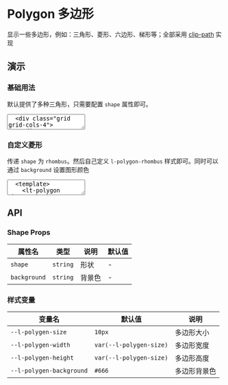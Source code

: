 # Polygon 多边形

显示一些多边形，例如：三角形、菱形、六边形、梯形等；全部采用 [clip-path](https://developer.mozilla.org/zh-CN/docs/Web/CSS/clip-path) 实现

## 演示

<script setup>
  import { Polygon } from '../../src';
</script>

### 基础用法

默认提供了多种三角形，只需要配置 `shape` 属性即可。

<ClientOnly>
  <CodePreview>
  <textarea lang="vue-html">
  <div class="grid grid-cols-4">
    <div class="center flex-col">
      <Polygon shape="triangle-top"></Polygon>
      <span>triangle-top</span>
    </div>
    <div class="center flex-col">
      <Polygon shape="triangle-bottom"></Polygon>
      <span>triangle-bottom</span>
    </div>
    <div class="center flex-col">
      <Polygon shape="triangle-left"></Polygon>
      <span>triangle-left</span>
    </div>
    <div class="center flex-col">
      <Polygon shape="triangle-right"></Polygon>
      <span>triangle-right</span>
    </div>
  </div>
  <div class="grid grid-cols-4 mt-15">
    <div class="center flex-col">
      <Polygon shape="triangle-top-right"></Polygon>
      <span>triangle-top-right</span>
    </div>
    <div class="center flex-col">
      <Polygon shape="triangle-top-left"></Polygon>
      <span>triangle-top-left</span>
    </div>
    <div class="center flex-col">
      <Polygon shape="triangle-bottom-right"></Polygon>
      <span>triangle-bottom-right</span>
    </div>
    <div class="center flex-col">
      <Polygon shape="triangle-bottom-left"></Polygon>
      <span>triangle-bottom-left</span>
    </div>
  </div>
  </textarea>
  <template #preview>
    <div class="grid grid-cols-4">
      <div class="center flex-col">
        <Polygon shape="triangle-top"></Polygon>
        <span>triangle-top</span>
      </div>
      <div class="center flex-col">
        <Polygon shape="triangle-bottom"></Polygon>
        <span>triangle-bottom</span>
      </div>
      <div class="center flex-col">
        <Polygon shape="triangle-left"></Polygon>
        <span>triangle-left</span>
      </div>
      <div class="center flex-col">
        <Polygon shape="triangle-right"></Polygon>
        <span>triangle-right</span>
      </div>
    </div>
    <div class="grid grid-cols-4 mt-15">
      <div class="center flex-col">
        <Polygon shape="triangle-top-right"></Polygon>
        <span>triangle-top-right</span>
      </div>
      <div class="center flex-col">
        <Polygon shape="triangle-top-left"></Polygon>
        <span>triangle-top-left</span>
      </div>
      <div class="center flex-col">
        <Polygon shape="triangle-bottom-right"></Polygon>
        <span>triangle-bottom-right</span>
      </div>
      <div class="center flex-col">
        <Polygon shape="triangle-bottom-left"></Polygon>
        <span>triangle-bottom-left</span>
      </div>
    </div>
  </template>
  </CodePreview>
</ClientOnly>

### 自定义菱形

传递 `shape` 为 `rhombus`。然后自己定义 `l-polygon-rhombus` 样式即可。同时可以通过 `background` 设置图形颜色

<ClientOnly>
  <CodePreview>
  <textarea lang="vue">
  <template>
    <lt-polygon shape="rhombus" background="red"></lt-polygon>
  </template>
  <style>
    .l-polygon-rhombus {
      clip-path: polygon(50% 0, 100% 50%, 50% 100%, 0 50%);
    }
  </style>
  </textarea>
  <template #preview>
    <Polygon shape="rhombus" background="red"></Polygon>
  </template>
  </CodePreview>
</ClientOnly>

## API

### Shape Props

| 属性名       | 类型     | 说明   | 默认值 |
| ------------ | -------- | ------ | ------ |
| `shape`      | `string` | 形状   | -      |
| `background` | `string` | 背景色 | -      |

### 样式变量

| 变量名                   | 默认值                  | 说明         |
| ------------------------ | ----------------------- | ------------ |
| `--l-polygen-size`       | `10px`                  | 多边形大小   |
| `--l-polygen-width`      | `var(--l-polygen-size)` | 多边形宽度   |
| `--l-polygen-height`     | `var(--l-polygen-size)` | 多边形高度   |
| `--l-polygen-background` | `#666`                  | 多边形背景色 |
